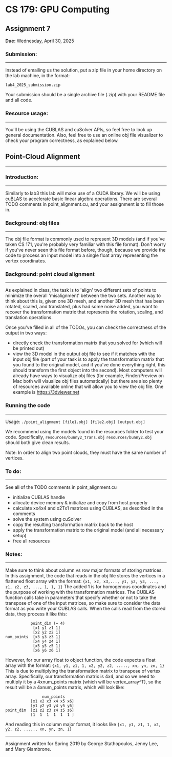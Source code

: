 # CS 179: GPU Computing
## Assignment 7

**Due:** Wednesday, April 30, 2025

### Submission:
---

Instead of emailing us the solution, put a zip file in your home directory
on the lab machine, in the format:

`lab4_2025_submission.zip`

Your submission should be a single archive file (.zip)
with your README file and all code.

### Resource usage:
---

You'll be using the CUBLAS and cuSolver APIs, so feel free to look up general documentation.
Also, feel free to use an online obj file visualizer to check your program correctness, as
explained below.

## Point-Cloud Alignment
---

### Introduction:
---

Similarly to lab3 this lab will make use of a CUDA library. We will be using cuBLAS to accelerate
basic linear algebra operations. There are several TODO comments in point_alignment.cu, and your
assignment is to fill those in.

### Background: obj files
---
The obj file format is commonly used to represent 3D models (and if you've taken CS 171, you're
probably very familiar with this file format).  Don't worry if you've never seen this file format
before, though, because we provide the code to process an input model into a single float array
representing the vertex coordinates.

### Background: point cloud alignment
---
As explained in class, the task is to 'align' two different sets of points to minimize the
overall 'misalignment' between the two sets.  Another way to think about this is, given one
3D mesh, and another 3D mesh that has been rotated, scaled, and translated, plus had some
noise added, you want to recover the transformation matrix that represents the rotation, scaling,
and translation operations.

Once you've filled in all of the TODOs, you can check the correctness of the output in two ways:
- directly check the transformation matrix that you solved for (which will be printed out)
- view the 3D model in the output obj file to see if it matches with the input obj file (part of
  your task is to apply the transformation matrix that you found to the original model, and if
  you've done everything right, this should transform the first object into the second).  Most
  computers will already have ways to visualize obj files (for example, Finder/Preview on Mac
  both will visualize obj files automatically) but there are also plenty of resources available
  online that will allow you to view the obj file.  One example is https://3dviewer.net

### Running the code
---
Usage: `./point_alignment [file1.obj] [file2.obj] [output.obj]`

We recommend using the models found in the resources folder to test your code.
Specifically, `resources/bunny2_trans.obj` `resources/bunny2.obj` should both give clean results.

Note: In order to align two point clouds, they must have the same number of vertices.

### To do:
---

See all of the TODO comments in point_alignment.cu
- initialize CUBLAS handle
- allocate device memory & initialize and copy from host properly
- calculate xx4x4 and x2Tx1 matrices using CUBLAS, as described in the comments
- solve the system using cuSolver
- copy the resulting transformation matrix back to the host
- apply the transformation matrix to the original model (and all necessary setup)
- free all resources

### Notes:
---

Make sure to think about column vs row major formats of storing matrices.  In this assignment,
the code that reads in the obj file stores the vertices in a  flattened float array with the format:
`{x1, x2, x3,..., y1, y2, y3, ..., z1, z2, z3, ..., 1, 1, 1}`
The added 1 is for homogenous coordinates and the purpose of working with the transformation matrices.
The CUBLAS function calls take in parameters that specify whether or not to take the transpose of
one of the input matrices, so make sure to consider the data format as you write your CUBLAS calls.
When the calls read from the stored data, they process it like this:
```
           point_dim (= 4)
            [x1 y1 z1 1]
            [x2 y2 z2 1]
num_points  [x3 y3 z3 1]
            [x4 y4 z4 1]
            [x5 y5 z5 1]
            [x6 y6 z6 1]
```

However, for our array float to object function, the code expects a float array with the format:
`{x1, y1, z1, 1, x2, y2, z2, ....., xn, yn, zn, 1}`
This is due to multiplying the transformation matrix to transpose of vertex array.
Specifically, our transformation matrix is 4x4, and so we need to multiply
it by a 4xnum_points matrix (which will be vertex_array^T), so the result
will be a 4xnum_points matrix, which will look like:
```
                num_points
           [x1 x2 x3 x4 x5 x6]
           [y1 y2 y3 y4 y5 y6]
point_dim  [z1 z2 z3 z4 z5 z6]
           [1  1  1  1  1  1 ]
```

And reading this in column major format, it looks like
`{x1, y1, z1, 1, x2, y2, z2, ....., xn, yn, zn, 1}`

---

Assignment written for Spring 2019 by George Stathopoulos, Jenny Lee, and Mary Giambrone. 